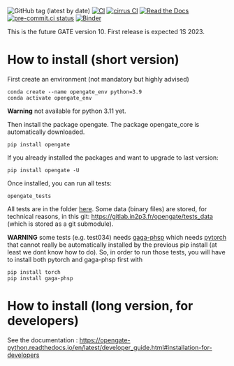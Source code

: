 ![GitHub tag (latest by date)](https://img.shields.io/github/v/tag/OpenGATE/opengate?logo=github)
[![CI](https://github.com/OpenGATE/opengate/actions/workflows/main.yml/badge.svg)](https://github.com/OpenGATE/opengate/actions/workflows/main.yml)
[![cirrus CI](https://api.cirrus-ci.com/github/OpenGATE/opengate.svg)](https://cirrus-ci.com/github/OpenGATE/opengate)
[![Read the Docs](https://img.shields.io/readthedocs/opengate-python?logo=read-the-docs&style=plastic)](https://opengate-python.readthedocs.io/)
[![pre-commit.ci status](https://results.pre-commit.ci/badge/github/OpenGATE/opengate/master.svg)](https://results.pre-commit.ci/latest/github/OpenGATE/opengate/master)
[![Binder](https://mybinder.org/badge_logo.svg)](https://mybinder.org/v2/gh/OpenGATE/gam-gate/c65a0d55c616748454f066470aa836331eb107ac)

This is the future GATE version 10. First release is expected 1S 2023.

# How to install (short version)

First create an environment (not mandatory but highly advised)

```
conda create --name opengate_env python=3.9
conda activate opengate_env
```

**Warning** not available for python 3.11 yet.

Then install the package opengate. The package opengate_core is automatically downloaded.
```
pip install opengate
```

If you already installed the packages and want to upgrade to last version:

```
pip install opengate -U
```

Once installed, you can run all tests:
````
opengate_tests
````

All tests are in the folder [here](https://github.com/OpenGATE/opengate/tree/master/opengate/tests/src). Some data (binary files) are stored, for technical reasons, in this git: https://gitlab.in2p3.fr/opengate/tests_data (which is stored as a git submodule).

**WARNING** some tests (e.g. test034) needs [gaga-phsp](https://github.com/dsarrut/gaga-phsp) which needs [pytorch](https://pytorch.org/) that cannot really be automatically installed by the previous pip install (at least we dont know how to do). So, in order to run those tests, you will have to install both pytorch and gaga-phsp first with
````
pip install torch
pip install gaga-phsp
````


# How to install (long version, for developers)

See the documentation : https://opengate-python.readthedocs.io/en/latest/developer_guide.html#installation-for-developers

